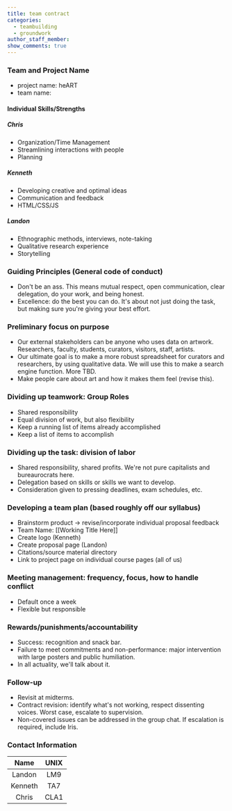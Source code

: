 ```yaml
---
title: team contract
categories:
  - teambuilding
  - groundwork
author_staff_member: 
show_comments: true 
---
```


### Team and Project Name
* project name: heART
* team name: 

#### Individual Skills/Strengths
##### Chris
* Organization/Time Management
* Streamlining interactions with people
* Planning
##### Kenneth
* Developing creative and optimal ideas
* Communication and feedback
* HTML/CSS/JS
##### Landon
* Ethnographic methods, interviews, note-taking
* Qualitative research experience
* Storytelling

### Guiding Principles (General code of conduct)
* Don't be an ass. This means mutual respect, open communication, clear delegation, do your work, and being honest. 
* Excellence: do the best you can do. It's about not just doing the task, but making sure you're giving your best effort. 

### Preliminary focus on purpose
* Our external stakeholders can be anyone who uses data on artwork. Researchers, faculty, students, curators, visitors, staff, artists.  
* Our ultimate goal is to make a more robust spreadsheet for curators and researchers, by using qualitative data. We will use this to make a search engine function. More TBD. 
* Make people care about art and how it makes them feel (revise this). 

### Dividing up teamwork: Group Roles
* Shared responsibility
* Equal division of work, but also flexibility
* Keep a running list of items already accomplished
* Keep a list of items to accomplish

### Dividing up the task: division of labor
* Shared responsibility, shared profits. We're not pure capitalists and bureaurocrats here.
* Delegation based on skills or skills we want to develop. 
* Consideration given to pressing deadlines, exam schedules, etc. 

### Developing a team plan (based roughly off our syllabus) 
* Brainstorm product -> revise/incorporate individual proposal feedback 
* Team Name: [[Working Title Here]] 
* Create logo (Kenneth)
* Create proposal page (Landon)
* Citations/source material directory
* Link to project page on individual course pages (all of us)

### Meeting management: frequency, focus, how to handle conflict
* Default once a week
* Flexible but responsible

### Rewards/punishments/accountability
* Success: recognition and snack bar. 
* Failure to meet commitments and non-performance: major intervention with large posters and public humiliation. 
* In all actuality, we'll talk about it. 

### Follow-up
* Revisit at midterms.
* Contract revision: identify what's not working, respect dissenting voices. Worst case, escalate to supervision. 
* Non-covered issues can be addressed in the group chat. If escalation is required, include Iris. 

### Contact Information

| Name       | UNIX  |
|:----------:|:-----:|
| Landon     | LM9   |
| Kenneth    | TA7   |
| Chris      | CLA1  |
